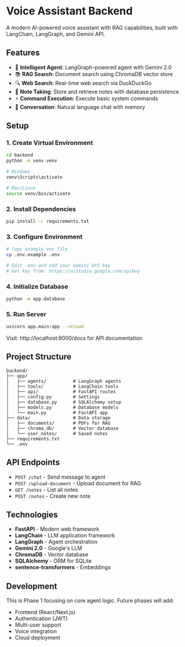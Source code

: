 # Voice Assistant Backend

A modern AI-powered voice assistant with RAG capabilities, built with LangChain, LangGraph, and Gemini API.

## Features

- 🤖 **Intelligent Agent**: LangGraph-powered agent with Gemini 2.0
- 📚 **RAG Search**: Document search using ChromaDB vector store
- 🔍 **Web Search**: Real-time web search via DuckDuckGo
- 📝 **Note Taking**: Store and retrieve notes with database persistence
- ⚡ **Command Execution**: Execute basic system commands
- 💬 **Conversation**: Natural language chat with memory

## Setup

### 1. Create Virtual Environment

```bash
cd backend
python -m venv venv

# Windows
venv\Scripts\activate

# Mac/Linux
source venv/bin/activate
```

### 2. Install Dependencies

```bash
pip install -r requirements.txt
```

### 3. Configure Environment

```bash
# Copy example env file
cp .env.example .env

# Edit .env and add your Gemini API key
# Get key from: https://aistudio.google.com/apikey
```

### 4. Initialize Database

```bash
python -m app.database
```

### 5. Run Server

```bash
uvicorn app.main:app --reload
```

Visit: http://localhost:8000/docs for API documentation

## Project Structure

```
backend/
├── app/
│   ├── agents/          # LangGraph agents
│   ├── tools/           # LangChain tools
│   ├── api/             # FastAPI routes
│   ├── config.py        # Settings
│   ├── database.py      # SQLAlchemy setup
│   ├── models.py        # Database models
│   └── main.py          # FastAPI app
├── data/                # Data storage
│   ├── documents/       # PDFs for RAG
│   ├── chroma_db/       # Vector database
│   └── user_notes/      # Saved notes
├── requirements.txt
└── .env
```

## API Endpoints

- `POST /chat` - Send message to agent
- `POST /upload-document` - Upload document for RAG
- `GET /notes` - List all notes
- `POST /notes` - Create new note

## Technologies

- **FastAPI** - Modern web framework
- **LangChain** - LLM application framework
- **LangGraph** - Agent orchestration
- **Gemini 2.0** - Google's LLM
- **ChromaDB** - Vector database
- **SQLAlchemy** - ORM for SQLite
- **sentence-transformers** - Embeddings

## Development

This is Phase 1 focusing on core agent logic. Future phases will add:
- Frontend (React/Next.js)
- Authentication (JWT)
- Multi-user support
- Voice integration
- Cloud deployment
